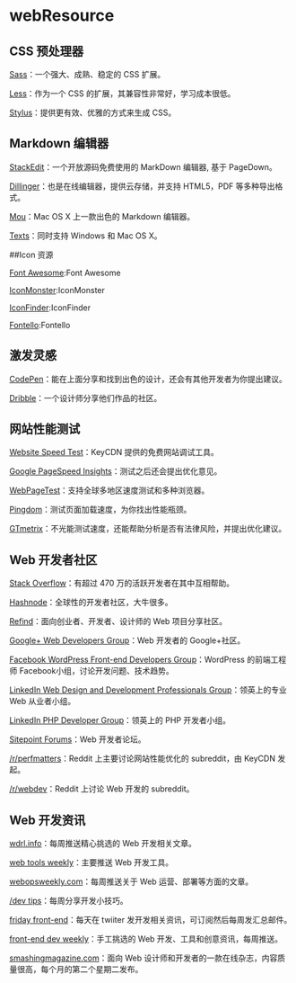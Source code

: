 # webResource

## CSS 预处理器 

[Sass](http://sass-lang.com/)：一个强大、成熟、稳定的 CSS 扩展。 

[Less](http://lesscss.org/)：作为一个 CSS 的扩展，其兼容性非常好，学习成本很低。 

[Stylus](http://stylus-lang.com/)：提供更有效、优雅的方式来生成 CSS。 

## Markdown 编辑器 

[StackEdit](https://stackedit.io/)：一个开放源码免费使用的 MarkDown 编辑器, 基于 PageDown。 

[Dillinger](http://dillinger.io/)：也是在线编辑器，提供云存储，并支持 HTML5，PDF 等多种导出格式。 

[Mou](http://25.io/mou/)：Mac OS X 上一款出色的 Markdown 编辑器。 

[Texts](http://www.texts.io/)：同时支持 Windows 和 Mac OS X。 

##Icon 资源 

[Font Awesome](http://fontawesome.io/):Font Awesome 

[IconMonster](http://iconmonstr.com/):IconMonster 

[IconFinder](https://www.iconfinder.com/):IconFinder 

[Fontello](http://fontello.com/):Fontello 

## 激发灵感 

[CodePen](http://codepen.io/)：能在上面分享和找到出色的设计，还会有其他开发者为你提出建议。 

[Dribble](https://dribbble.com/)：一个设计师分享他们作品的社区。 

## 网站性能测试 

[Website Speed Test](https://tools.keycdn.com/speed)：KeyCDN 提供的免费网站调试工具。 

[Google PageSpeed Insights](https://developers.google.com/speed/pagespeed/insights/)：测试之后还会提出优化意见。 

[WebPageTest](http://www.webpagetest.org/)：支持全球多地区速度测试和多种浏览器。 

[Pingdom](http://tools.pingdom.com/fpt/)：测试页面加载速度，为你找出性能瓶颈。 

[GTmetrix](https://gtmetrix.com/)：不光能测试速度，还能帮助分析是否有法律风险，并提出优化建议。 

## Web 开发者社区 

[Stack Overflow](http://stackoverflow.com/)：有超过 470 万的活跃开发者在其中互相帮助。 

[Hashnode](https://hashnode.com/)：全球性的开发者社区，大牛很多。 

[Refind](https://refind.com/)：面向创业者、开发者、设计师的 Web 项目分享社区。 

[Google+ Web Developers Group](https://plus.google.com/u/0/communities/114175980151299757659)：Web 开发者的 Google+社区。 

[Facebook WordPress Front-end Developers Group](https://www.facebook.com/groups/wpfrontenddevs/)：WordPress 的前端工程师 Facebook小组，讨论开发问题、技术趋势。 

[LinkedIn Web Design and Development Professionals Group](https://www.linkedin.com/groups/139851/profile)：领英上的专业 Web 从业者小组。 

[LinkedIn PHP Developer Group](https://www.linkedin.com/groups/2195403/profile)：领英上的 PHP 开发者小组。 

[Sitepoint Forums](https://www.sitepoint.com/community/)：Web 开发者论坛。 

[/r/perfmatters](https://www.reddit.com/r/perfmatters/)：Reddit 上主要讨论网站性能优化的 subreddit，由 KeyCDN 发起。 

[/r/webdev](https://www.reddit.com/r/webdev)：Reddit 上讨论 Web 开发的 subreddit。 

## Web 开发资讯 

[wdrl.info](https://wdrl.info/)：每周推送精心挑选的 Web 开发相关文章。 

[web tools weekly](http://webtoolsweekly.com/)：主要推送 Web 开发工具。 

[webopsweekly.com](http://webopsweekly.com/)：每周推送关于 Web 运营、部署等方面的文章。 

[/dev tips](https://umaar.com/dev-tips/)：每周分享开发小技巧。 

[friday front-end](http://fridayfrontend.com/)：每天在 twiiter 发开发相关资讯，可订阅然后每周发汇总邮件。 

[front-end dev weekly](http://frontenddevweekly.com/)：手工挑选的 Web 开发、工具和创意资讯，每周推送。 

[smashingmagazine.com](https://www.smashingmagazine.com/)：面向 Web 设计师和开发者的一款在线杂志，内容质量很高，每个月的第二个星期二发布。 
